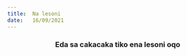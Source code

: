 ```yaml
---
title:  Na lesoni
date:   16/09/2021
---
```


### <center>Eda sa cakacaka tiko ena lesoni oqo</center>